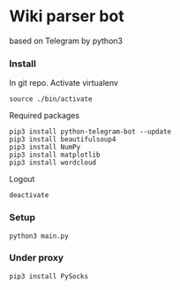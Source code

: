 # Wiki parser bot
based on Telegram by python3

### Install

In git repo.
Activate virtualenv

    source ./bin/activate

Required packages

    pip3 install python-telegram-bot --update
    pip3 install beautifulsoup4
    pip3 install NumPy
    pip3 install matplotlib
    pip3 install wordcloud

Logout

    deactivate

### Setup

    python3 main.py

### Under proxy

    pip3 install PySocks
